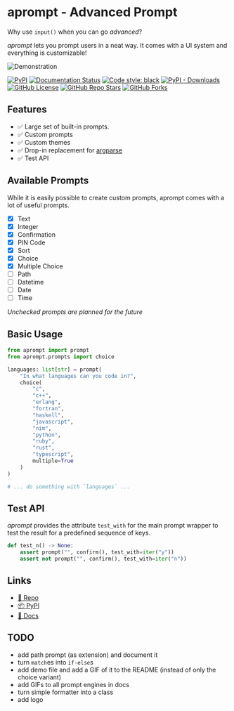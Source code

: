 aprompt - Advanced Prompt
=========================

Why use `input()` when you can go _advanced_?

*aprompt* lets you prompt users in a neat way. It comes with a UI system
and everything is customizable!

![Demonstration](https://raw.githubusercontent.com/phoenixr-codes/aprompt/main/docs/media/prompt-choice.gif)

[![PyPI](https://img.shields.io/pypi/v/aprompt)](https://pypi.org/project/aprompt/)
[![Documentation Status](https://readthedocs.org/projects/aprompt/badge/?version=latest)](https://aprompt.readthedocs.io/en/latest/?badge=latest)
[![Code style: black](https://img.shields.io/badge/code%20style-black-000000.svg)](https://github.com/psf/black)
[![PyPI - Downloads](https://img.shields.io/pypi/dm/aprompt)](https://pypi.org/project/aprompt/)
[![GitHub License](https://img.shields.io/github/license/phoenixr-codes/aprompt)](https://github.com/phoenixr-codes/aprompt/blob/main/LICENSE)
[![GitHub Repo Stars](https://img.shields.io/github/stars/phoenixr-codes/aprompt)](https://github.com/phoenixr-codes/aprompt/stargazers)
[![GitHub Forks](https://img.shields.io/github/forks/phoenixr-codes/aprompt)](https://github.com/phoenixr-codes/aprompt/forks)


Features
--------

* ✅ Large set of built-in prompts.
* ✅ Custom prompts
* ✅ Custom themes
* ✅ Drop-in replacement for
  [argparse](https://docs.python.org/3/library/argparse.html?highlight=argparse#module-argparse)
* ✅ Test API


Available Prompts
-----------------

While it is easily possible to create custom prompts, aprompt comes with
a lot of useful prompts.

* [x] Text
* [x] Integer
* [x] Confirmation
* [x] PIN Code
* [x] Sort
* [x] Choice
* [x] Multiple Choice
* [ ] Path
* [ ] Datetime
* [ ] Date
* [ ] Time

_Unchecked prompts are planned for the future_


Basic Usage
-----------

```python
from aprompt import prompt
from aprompt.prompts import choice

languages: list[str] = prompt(
    "In what languages can you code in?",
    choice(
        "c",
        "c++",
        "erlang",
        "fortran",
        "haskell",
        "javascript",
        "nim",
        "python",
        "ruby",
        "rust",
        "typescript",
        multiple=True
    )
)

# ... do something with `languages` ...
```

Test API
--------

*aprompt* provides the attribute `test_with` for the main prompt wrapper to
test the result for a predefined sequence of keys.

```python
def test_n() -> None:
    assert prompt("", confirm(), test_with=iter("y"))
    assert not prompt("", confirm(), test_with=iter("n"))
```


Links
-----

* [🐍 Repo](https://github.com/phoenixr-codes/aprompt)
* [📦 PyPI](https://pypi.org/project/aprompt)
* [📖 Docs](https://aprompt.readthedocs.io/)


TODO
----

* add path prompt (as extension) and document it
* turn `match`es into `if-else`s
* add demo file and add a GIF of it to the README (instead of only the choice variant)
* add GIFs to all prompt engines in docs
* turn simple formatter into a class
* add logo

